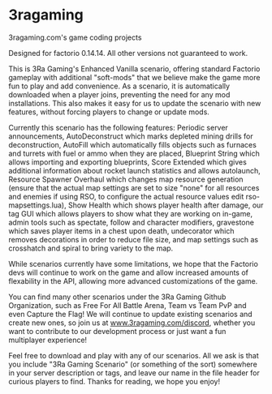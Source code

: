 # 3ragaming

3ragaming.com's game coding projects

Designed for factorio 0.14.14. All other versions not guaranteed to work.

This is 3Ra Gaming's Enhanced Vanilla scenario, offering standard Factorio gameplay with additional "soft-mods" that we believe make the game more fun to play and add convenience. As a scenario, it is automatically downloaded when a player joins, preventing the need for any mod installations. This also makes it easy for us to update the scenario with new features, without forcing players to change or update mods. 

Currently this scenario has the following features: Periodic server announcements, AutoDeconstruct which marks depleted mining drills for deconstruction, AutoFill which automatically fills objects such as furnaces and turrets with fuel or ammo when they are placed, Blueprint String which allows importing and exporting blueprints, Score Extended which gives additional information about rocket launch statistics and allows autolaunch, Resource Spawner Overhaul which changes map resource generation (ensure that the actual map settings are set to size "none" for all resources and enemies if using RSO, to configure the actual resource values edit rso-mapsettings.lua), Show Health which shows player health after damage, our tag GUI which allows players to show what they are working on in-game, admin tools such as spectate, follow and character modifiers, gravestone which saves player items in a chest upon death, undecorator which removes decorations in order to reduce file size, and map settings such as crosshatch and spiral to bring variety to the map.

While scenarios currently have some limitations, we hope that the Factorio devs will continue to work on the game and allow increased amounts of flexability in the API, allowing more advanced customizations of the game.

You can find many other scenarios under the 3Ra Gaming Github Organization, such as Free For All Battle Arena, Team vs Team PvP and even Capture the Flag! We will continue to update existing scenarios and create new ones, so join us at www.3ragaming.com/discord, whether you want to contribute to our development process or just want a fun multiplayer experience! 

Feel free to download and play with any of our scenarios. All we ask is that you include "3Ra Gaming Scenario" (or something of the sort) somewhere in your server description or tags, and leave our name in the file header for curious players to find. Thanks for reading, we hope you enjoy!
